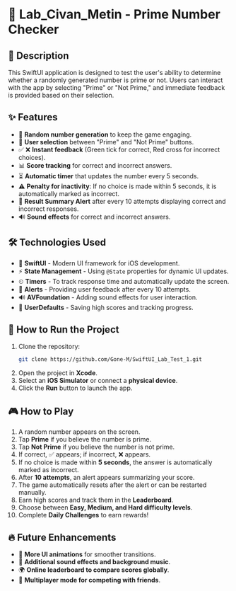 # 📌 Lab_Civan_Metin - Prime Number Checker

## 📝 Description
This SwiftUI application is designed to test the user's ability to determine whether a randomly generated number is prime or not. Users can interact with the app by selecting "Prime" or "Not Prime," and immediate feedback is provided based on their selection. 

## ✨ Features
- 🔢 **Random number generation** to keep the game engaging.
- 🎯 **User selection** between "Prime" and "Not Prime" buttons.
- ✅ ❌ **Instant feedback** (Green tick for correct, Red cross for incorrect choices).
- 📊 **Score tracking** for correct and incorrect answers.
- ⏳ **Automatic timer** that updates the number every 5 seconds.
- ⚠️ **Penalty for inactivity**: If no choice is made within 5 seconds, it is automatically marked as incorrect.
- 📢 **Result Summary Alert** after every 10 attempts displaying correct and incorrect responses.
- 🔊 **Sound effects** for correct and incorrect answers.


## 🛠 Technologies Used
- 🚀 **SwiftUI** - Modern UI framework for iOS development.
- ⚡ **State Management** - Using `@State` properties for dynamic UI updates.
- ⏲ **Timers** - To track response time and automatically update the screen.
- 🔔 **Alerts** - Providing user feedback after every 10 attempts.
- 🔊 **AVFoundation** - Adding sound effects for user interaction.
- 💾 **UserDefaults** - Saving high scores and tracking progress.

## 🚀 How to Run the Project
1. Clone the repository:
   ```sh
   git clone https://github.com/Gone-M/SwiftUI_Lab_Test_1.git
   ```
2. Open the project in **Xcode**.
3. Select an **iOS Simulator** or connect a **physical device**.
4. Click the **Run** button to launch the app.

## 🎮 How to Play
1. A random number appears on the screen.
2. Tap **Prime** if you believe the number is prime.
3. Tap **Not Prime** if you believe the number is not prime.
4. If correct, ✅ appears; if incorrect, ❌ appears.
5. If no choice is made within **5 seconds**, the answer is automatically marked as incorrect.
6. After **10 attempts**, an alert appears summarizing your score.
7. The game automatically resets after the alert or can be restarted manually.
8. Earn high scores and track them in the **Leaderboard**.
9. Choose between **Easy, Medium, and Hard difficulty levels**.
10. Complete **Daily Challenges** to earn rewards!

## 🔥 Future Enhancements
- 🎨 **More UI animations** for smoother transitions.
- 🎵 **Additional sound effects and background music**.
- 🌍 **Online leaderboard to compare scores globally**.
- 🔄 **Multiplayer mode for competing with friends**.

